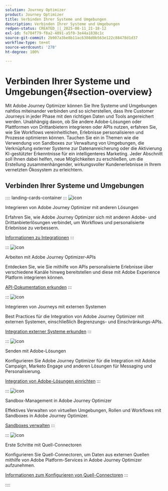```yaml
---
solution: Journey Optimizer
product: Journey Optimizer
title: Verbinden Ihrer Systeme und Umgebungen
description: Verbinden Ihrer Systeme und Umgebungen
redpen-status: CREATED_||_2025-08-11_21-18-12
exl-id: fe784f79-f8a2-4091-a5f0-3e44a1838c1c
source-git-commit: 2b907a3be8b11ac6308d0b563e122c88478d1d37
workflow-type: tm+mt
source-wordcount: '278'
ht-degree: 100%

---
```


# Verbinden Ihrer Systeme und Umgebungen{#section-overview}

Mit Adobe Journey Optimizer können Sie Ihre Systeme und Umgebungen nahtlos miteinander verbinden und so sicherstellen, dass Ihre Customer Journeys in jeder Phase mit den richtigen Daten und Tools angereichert werden. Unabhängig davon, ob Sie andere Adobe-Lösungen oder Plattformen von Drittanbietern integrieren oder APIs nutzen, erfahren Sie, wie Sie Workflows vereinheitlichen, Erlebnisse personalisieren und Prozesse optimieren können. Tauchen Sie ein in Themen wie die Verwendung von Sandboxes zur Verwaltung von Umgebungen, die Verknüpfung externer Systeme zur Datenanreicherung oder die Aktivierung KI-gestützter Erkenntnisse für ein intelligenteres Marketing. Jeder Abschnitt soll Ihnen dabei helfen, neue Möglichkeiten zu erschließen, um die Erstellung zusammenhängender, wirkungsvoller Kundenerlebnisse in Ihrem vernetzten Ökosystem zu erleichtern.

## Verbinden Ihrer Systeme und Umgebungen

:::: landing-cards-container
:::
![icon](https://cdn.experienceleague.adobe.com/icons/puzzle-piece.svg?lang=de)

Integrieren von Adobe Journey Optimizer mit anderen Lösungen

Erfahren Sie, wie Adobe Journey Optimizer sich mit anderen Adobe- und Drittanbieterlösungen verbindet, um Workflows und personalisierte Erlebnisse zu verbessern.

[Informationen zu Integrationen](../using/integrations/ajo-integrations.md)
:::

:::
![icon](https://cdn.experienceleague.adobe.com/icons/code-branch.svg)

Arbeiten mit Adobe Journey Optimizer-APIs

Entdecken Sie, wie Sie mithilfe von APIs personalisierte Erlebnisse über verschiedene Kanäle hinweg bereitstellen und diese mit Adobe Experience Platform integrieren können.

[API-Dokumentation erkunden](../using/configuration/ajo-apis.md)
:::

:::
![icon](https://cdn.experienceleague.adobe.com/icons/puzzle-piece.svg?lang=de)

Integrieren von Journeys mit externen Systemen

Best Practices für die Integration von Adobe Journey Optimizer mit externen Systemen, einschließlich Begrenzungs- und Einschränkungs-APIs.

[Integration externer Systeme erkunden](external-systems-landing-page.md)
:::

:::
![icon](https://cdn.experienceleague.adobe.com/icons/puzzle-piece.svg?lang=de)

Senden mit Adobe-Lösungen

Konfigurieren Sie Adobe Journey Optimizer für die Integration mit Adobe Campaign, Marketo Engage und anderen Lösungen für Messaging und Personalisierung.

[Integration von Adobe-Lösungen einrichten](adobe-solutions-landing-page.md)
:::

:::
![icon](https://cdn.experienceleague.adobe.com/icons/gear.svg?lang=de)

Sandbox-Management in Adobe Journey Optimizer

Effektives Verwalten von virtuellen Umgebungen, Rollen und Workflows mit Sandboxes in Adobe Journey Optimizer.

[Sandboxes verwalten](sandbox-landing-page.md)
:::

:::
![icon](https://cdn.experienceleague.adobe.com/icons/circle-play.svg?lang=de)

Erste Schritte mit Quell-Connectoren

Konfigurieren Sie Quell-Connectoren, um Daten aus externen Quellen mithilfe von Adobe Platform-Services in Adobe Journey Optimizer aufzunehmen.

[Informationen zum Konfigurieren von Quell-Connectoren](../using/start/get-started-sources.md)
:::

::::
